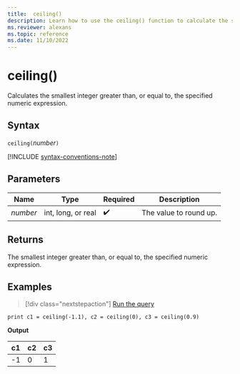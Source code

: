 ```yaml
---
title:  ceiling()
description: Learn how to use the ceiling() function to calculate the smallest integer greater than, or equal to, the specified numeric expression.
ms.reviewer: alexans
ms.topic: reference
ms.date: 11/10/2022
---
```

# ceiling()

Calculates the smallest integer greater than, or equal to, the specified numeric expression.

## Syntax

`ceiling(`*number*`)`

[!INCLUDE [syntax-conventions-note](../includes/syntax-conventions-note.md)]

## Parameters

| Name | Type | Required | Description |
|--|--|--|--|
| *number* | int, long, or real |  :heavy_check_mark: | The value to round up. |

## Returns

The smallest integer greater than, or equal to, the specified numeric expression.

## Examples

> [!div class="nextstepaction"]
> <a href="https://dataexplorer.azure.com/clusters/help/databases/Samples?query=H4sIAAAAAAAAAysoyswrUUg2VLBVSE7NzMnMS9fQNdQz1NRRSDZCEjMACRgjC+hZagIAMiJDFDwAAAA=" target="_blank">Run the query</a>

```kusto
print c1 = ceiling(-1.1), c2 = ceiling(0), c3 = ceiling(0.9)
```

**Output**

|c1|c2|c3|
|---|---|---|
|-1|0|1|
